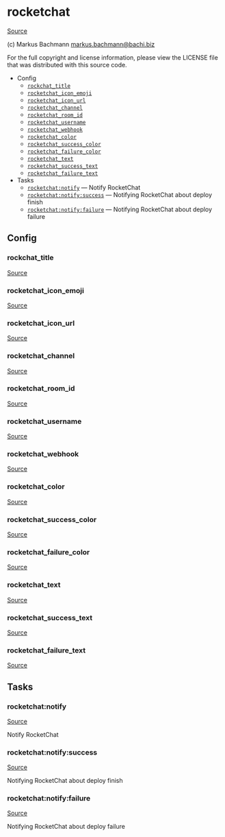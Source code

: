 <!-- DO NOT EDIT THIS FILE! -->
<!-- Instead edit contrib/rocketchat.php -->
<!-- Then run bin/docgen -->

# rocketchat

[Source](/contrib/rocketchat.php)

(c) Markus Bachmann <markus.bachmann@bachi.biz>

For the full copyright and license information, please view the LICENSE
file that was distributed with this source code.


* Config
  * [`rockchat_title`](#rockchat_title)
  * [`rocketchat_icon_emoji`](#rocketchat_icon_emoji)
  * [`rocketchat_icon_url`](#rocketchat_icon_url)
  * [`rocketchat_channel`](#rocketchat_channel)
  * [`rocketchat_room_id`](#rocketchat_room_id)
  * [`rocketchat_username`](#rocketchat_username)
  * [`rocketchat_webhook`](#rocketchat_webhook)
  * [`rocketchat_color`](#rocketchat_color)
  * [`rocketchat_success_color`](#rocketchat_success_color)
  * [`rocketchat_failure_color`](#rocketchat_failure_color)
  * [`rocketchat_text`](#rocketchat_text)
  * [`rocketchat_success_text`](#rocketchat_success_text)
  * [`rocketchat_failure_text`](#rocketchat_failure_text)
* Tasks
  * [`rocketchat:notify`](#rocketchat:notify) — Notify RocketChat
  * [`rocketchat:notify:success`](#rocketchat:notify:success) — Notifying RocketChat about deploy finish
  * [`rocketchat:notify:failure`](#rocketchat:notify:failure) — Notifying RocketChat about deploy failure

## Config
### rockchat_title
[Source](/contrib/rocketchat.php#L11)



### rocketchat_icon_emoji
[Source](/contrib/rocketchat.php#L15)



### rocketchat_icon_url
[Source](/contrib/rocketchat.php#L16)



### rocketchat_channel
[Source](/contrib/rocketchat.php#L18)



### rocketchat_room_id
[Source](/contrib/rocketchat.php#L19)



### rocketchat_username
[Source](/contrib/rocketchat.php#L20)



### rocketchat_webhook
[Source](/contrib/rocketchat.php#L21)



### rocketchat_color
[Source](/contrib/rocketchat.php#L23)



### rocketchat_success_color
[Source](/contrib/rocketchat.php#L24)



### rocketchat_failure_color
[Source](/contrib/rocketchat.php#L25)



### rocketchat_text
[Source](/contrib/rocketchat.php#L27)



### rocketchat_success_text
[Source](/contrib/rocketchat.php#L28)



### rocketchat_failure_text
[Source](/contrib/rocketchat.php#L29)




## Tasks
### rocketchat:notify
[Source](/contrib/rocketchat.php#L32)

Notify RocketChat



### rocketchat:notify:success
[Source](/contrib/rocketchat.php#L62)

Notifying RocketChat about deploy finish



### rocketchat:notify:failure
[Source](/contrib/rocketchat.php#L92)

Notifying RocketChat about deploy failure



